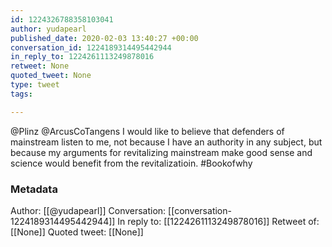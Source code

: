 ```yaml
---
id: 1224326788358103041
author: yudapearl
published_date: 2020-02-03 13:40:27 +00:00
conversation_id: 1224189314495442944
in_reply_to: 1224261113249878016
retweet: None
quoted_tweet: None
type: tweet
tags:

---
```


@Plinz @ArcusCoTangens I would like to believe that defenders of mainstream listen to me, not because I have an authority in any subject, but because my arguments for revitalizing mainstream make good sense and science would benefit from the
revitalizatioin. #Bookofwhy

### Metadata

Author: [[@yudapearl]]
Conversation: [[conversation-1224189314495442944]]
In reply to: [[1224261113249878016]]
Retweet of: [[None]]
Quoted tweet: [[None]]
